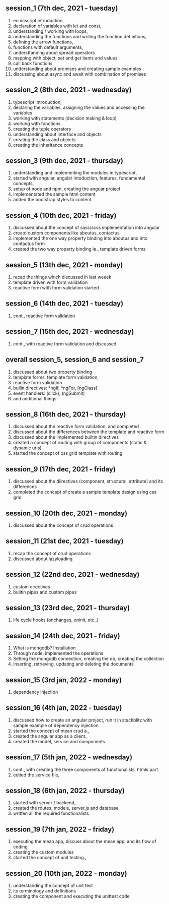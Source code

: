 session_1 (7th dec, 2021 - tuesday)
-------------------------------------
1. ecmascript introduction, 
2. declaration of variables with let and const, 
3. understanding / working with loops, 
4. understanding the functions and writing the function definitions, 
5. defining the arrow functions, 
6. functions with default arguments, 
7. understtanding about spread operators
8. mapping with object, set and get items and values
9. call back functions
9. understanding about promises and creating sample examples
10. discussing about async and await with combination of promises

session_2 (8th dec, 2021 - wednesday)
-------------------------------------
1. typescript introduction, 
2. declaring the variables, assigning the values and accessing the variables
3. working with statements (decision making & loop)
4. working with functions
5. creating the tuple operators
6. understanding about interface and objects 
7. creating the class and objects
8. creating the inheritance concepts

session_3 (9th dec, 2021 - thursday)
-------------------------------------
1. understanding and implementing the modules in typescript,
2. started with angular, angular intoduction, features, fundamental concepts, 
3. setup of node and npm, creating the anguar project
4. implementated the sample html content
5. added the bootstrap styles to content

session_4 (10th dec, 2021 - friday)
-------------------------------------
1. discussed about the concept of sass/scss implementation into angular
2. creatd custom components like aboutus, contactus
3. implemented the one way property binding into aboutus and into contactus form
4. created the two way property binding ie., template driven forms

session_5 (13th dec, 2021 - monday)
-------------------------------------
1. recap the things which discussed in last weeek
2. template driven with form validation
3. reactive form with form validation started

session_6 (14th dec, 2021 - tuesday)
-------------------------------------
1. cont., reactive form validation

session_7 (15th dec, 2021 - wednesday)
-------------------------------------
1. cont., with reactive form validation and discussed

overall session_5, session_6 and session_7
-------------------------------------------------------------------
1. discussed about two property binding
2. template forms, template form validation, 
3. reactive form validation
4. builin directives: *ngIf, *ngFor, [ngClass]
5. event handlers: (click), (ngSubmit)
6. and additional things

session_8 (16th dec, 2021 - thursday)
-------------------------------------
1. discussed about the reactive form validation, and completed
2. discussed about the differences between the template and reactive form
3. discussed about the implemented builtin directives 
4. created a concept of routing with group of components (static & dynamic urls)
5. started the concept of css grid template with routing

session_9 (17th dec, 2021 - friday)
-------------------------------------
1. discussed about the diirectives (component, structural, attribute) and its differences
2. completed the concept of create a sample template design using css grid

session_10 (20th dec, 2021 - monday)
-------------------------------------
1. discussed about the concept of crud operations

session_11 (21st dec, 2021 - tuesday)
-------------------------------------
1. recap the concept of crud operations
2. discussed about lazyloading

session_12 (22nd dec, 2021 - wednesday)
-------------------------------------
1. custom directives
2. builtin pipes and custom pipes

session_13 (23rd dec, 2021 - thursday)
-------------------------------------
1. life cycle hooks (onchanges, oninit, etc.,)

session_14 (24th dec, 2021 - friday)
-------------------------------------
1. What is mongodb? Installation
2. Through node, implemented the operations
3. Setting the mongodb connection, creating the db, creating the collection
4. Inserting, retrieving, updating and deleting the documents

session_15 (3rd jan, 2022 - monday)
-------------------------------------
1. dependency injection

session_16 (4th jan, 2022 - tuesday)
-------------------------------------
1. discussed how to create an angular project, run it in stackblitz with sample example of dependency injection
2. started the concept of mean crud a., 
3. created the angular app as a client., 
4. created the model, service and components

session_17 (5th jan, 2022 - wednesday)
-------------------------------------
1. cont., with creating the three components of functionalists, htmls part
2. edited the service file, 

session_18 (6th jan, 2022 - thursday)
-------------------------------------
1. started with server / backend, 
2. created the routes, models, server.js and database
3. written all the required functionalists

session_19 (7th jan, 2022 - friday)
-------------------------------------
1. executing the mean app, discuss about the mean app, and its flow of coding
2. creating the custom modules
3. started the concept of unit testing.,

session_20 (10th jan, 2022 - monday)
-------------------------------------
1. understanding the concept of unit test
2. its terminology and definitions
3. creating the component and executing the unittest code
